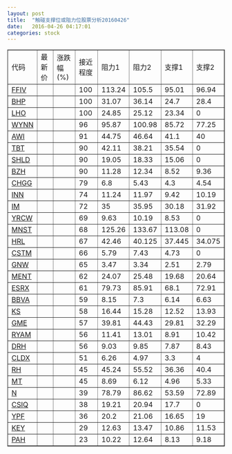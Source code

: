 ```yaml
---
layout: post
title:  "触碰支撑位或阻力位股票分析20160426"
date:   2016-04-26 04:17:01
categories: stock
---
```

<script type="text/javascript">
var stockList = []
stockList.push('gb_ffiv');
stockList.push('gb_bhp');
stockList.push('gb_lho');
stockList.push('gb_wynn');
stockList.push('gb_awi');
stockList.push('gb_tbt');
stockList.push('gb_shld');
stockList.push('gb_bzh');
stockList.push('gb_chgg');
stockList.push('gb_inn');
stockList.push('gb_im');
stockList.push('gb_yrcw');
stockList.push('gb_mnst');
stockList.push('gb_hrl');
stockList.push('gb_cstm');
stockList.push('gb_gnw');
stockList.push('gb_ment');
stockList.push('gb_esrx');
stockList.push('gb_bbva');
stockList.push('gb_ks');
stockList.push('gb_gme');
stockList.push('gb_ryam');
stockList.push('gb_drh');
stockList.push('gb_cldx');
stockList.push('gb_rh');
stockList.push('gb_mt');
stockList.push('gb_n');
stockList.push('gb_csiq');
stockList.push('gb_ypf');
stockList.push('gb_key');
stockList.push('gb_pah');
</script>
<table border="1">
 <tr>
 <td>代码</td>
 <td>最新价</td>
 <td>涨跌幅(%)</td>
 <td>接近程度</td>
 <td>阻力1</td>
 <td>阻力2</td>
 <td>支撑1</td>
 <td>支撑2</td>
</tr>
  <tr id="ffiv" class="red">
  <td><a href="http://stock.finance.sina.com.cn/usstock/quotes/FFIV.html" target="_blank">FFIV</a></td><td></td><td></td><td>100</td><td>113.24</td><td>105.5</td><td>95.01</td><td>96.94</td></tr>
  <tr id="bhp" class="red">
  <td><a href="http://stock.finance.sina.com.cn/usstock/quotes/BHP.html" target="_blank">BHP</a></td><td></td><td></td><td>100</td><td>31.07</td><td>36.14</td><td>24.7</td><td>28.4</td></tr>
  <tr id="lho" class="green">
  <td><a href="http://stock.finance.sina.com.cn/usstock/quotes/LHO.html" target="_blank">LHO</a></td><td></td><td></td><td>100</td><td>24.85</td><td>25.12</td><td>23.34</td><td>0</td></tr>
  <tr id="wynn" class="red">
  <td><a href="http://stock.finance.sina.com.cn/usstock/quotes/WYNN.html" target="_blank">WYNN</a></td><td></td><td></td><td>96</td><td>95.87</td><td>100.98</td><td>85.72</td><td>77.25</td></tr>
  <tr id="awi" class="green">
  <td><a href="http://stock.finance.sina.com.cn/usstock/quotes/AWI.html" target="_blank">AWI</a></td><td></td><td></td><td>91</td><td>44.75</td><td>46.64</td><td>41.1</td><td>40</td></tr>
  <tr id="tbt" class="red">
  <td><a href="http://stock.finance.sina.com.cn/usstock/quotes/TBT.html" target="_blank">TBT</a></td><td></td><td></td><td>90</td><td>42.11</td><td>38.21</td><td>35.54</td><td>0</td></tr>
  <tr id="shld" class="red">
  <td><a href="http://stock.finance.sina.com.cn/usstock/quotes/SHLD.html" target="_blank">SHLD</a></td><td></td><td></td><td>90</td><td>19.05</td><td>18.33</td><td>15.06</td><td>0</td></tr>
  <tr id="bzh" class="green">
  <td><a href="http://stock.finance.sina.com.cn/usstock/quotes/BZH.html" target="_blank">BZH</a></td><td></td><td></td><td>90</td><td>11.28</td><td>12.34</td><td>8.52</td><td>9.36</td></tr>
  <tr id="chgg" class="green">
  <td><a href="http://stock.finance.sina.com.cn/usstock/quotes/CHGG.html" target="_blank">CHGG</a></td><td></td><td></td><td>79</td><td>6.8</td><td>5.43</td><td>4.3</td><td>4.54</td></tr>
  <tr id="inn" class="green">
  <td><a href="http://stock.finance.sina.com.cn/usstock/quotes/INN.html" target="_blank">INN</a></td><td></td><td></td><td>74</td><td>11.24</td><td>11.97</td><td>9.42</td><td>10.19</td></tr>
  <tr id="im" class="green">
  <td><a href="http://stock.finance.sina.com.cn/usstock/quotes/IM.html" target="_blank">IM</a></td><td></td><td></td><td>72</td><td>35</td><td>35.95</td><td>30.18</td><td>31.92</td></tr>
  <tr id="yrcw" class="red">
  <td><a href="http://stock.finance.sina.com.cn/usstock/quotes/YRCW.html" target="_blank">YRCW</a></td><td></td><td></td><td>69</td><td>9.63</td><td>10.19</td><td>8.53</td><td>0</td></tr>
  <tr id="mnst" class="red">
  <td><a href="http://stock.finance.sina.com.cn/usstock/quotes/MNST.html" target="_blank">MNST</a></td><td></td><td></td><td>68</td><td>125.26</td><td>133.67</td><td>113.08</td><td>0</td></tr>
  <tr id="hrl" class="green">
  <td><a href="http://stock.finance.sina.com.cn/usstock/quotes/HRL.html" target="_blank">HRL</a></td><td></td><td></td><td>67</td><td>42.46</td><td>40.125</td><td>37.445</td><td>34.075</td></tr>
  <tr id="cstm" class="red">
  <td><a href="http://stock.finance.sina.com.cn/usstock/quotes/CSTM.html" target="_blank">CSTM</a></td><td></td><td></td><td>66</td><td>5.79</td><td>7.43</td><td>4.73</td><td>0</td></tr>
  <tr id="gnw" class="green">
  <td><a href="http://stock.finance.sina.com.cn/usstock/quotes/GNW.html" target="_blank">GNW</a></td><td></td><td></td><td>65</td><td>3.47</td><td>3.34</td><td>2.51</td><td>2.79</td></tr>
  <tr id="ment" class="green">
  <td><a href="http://stock.finance.sina.com.cn/usstock/quotes/MENT.html" target="_blank">MENT</a></td><td></td><td></td><td>62</td><td>24.07</td><td>25.48</td><td>19.68</td><td>20.64</td></tr>
  <tr id="esrx" class="green">
  <td><a href="http://stock.finance.sina.com.cn/usstock/quotes/ESRX.html" target="_blank">ESRX</a></td><td></td><td></td><td>61</td><td>79.73</td><td>85.91</td><td>68.1</td><td>72.91</td></tr>
  <tr id="bbva" class="red">
  <td><a href="http://stock.finance.sina.com.cn/usstock/quotes/BBVA.html" target="_blank">BBVA</a></td><td></td><td></td><td>59</td><td>8.15</td><td>7.3</td><td>6.14</td><td>6.63</td></tr>
  <tr id="ks" class="green">
  <td><a href="http://stock.finance.sina.com.cn/usstock/quotes/KS.html" target="_blank">KS</a></td><td></td><td></td><td>58</td><td>16.44</td><td>15.28</td><td>12.52</td><td>13.93</td></tr>
  <tr id="gme" class="green">
  <td><a href="http://stock.finance.sina.com.cn/usstock/quotes/GME.html" target="_blank">GME</a></td><td></td><td></td><td>57</td><td>39.81</td><td>44.43</td><td>29.81</td><td>32.29</td></tr>
  <tr id="ryam" class="red">
  <td><a href="http://stock.finance.sina.com.cn/usstock/quotes/RYAM.html" target="_blank">RYAM</a></td><td></td><td></td><td>56</td><td>11.41</td><td>13.01</td><td>8.91</td><td>10.42</td></tr>
  <tr id="drh" class="green">
  <td><a href="http://stock.finance.sina.com.cn/usstock/quotes/DRH.html" target="_blank">DRH</a></td><td></td><td></td><td>56</td><td>9.03</td><td>9.85</td><td>7.87</td><td>8.43</td></tr>
  <tr id="cldx" class="green">
  <td><a href="http://stock.finance.sina.com.cn/usstock/quotes/CLDX.html" target="_blank">CLDX</a></td><td></td><td></td><td>51</td><td>6.26</td><td>4.97</td><td>3.3</td><td>4</td></tr>
  <tr id="rh" class="red">
  <td><a href="http://stock.finance.sina.com.cn/usstock/quotes/RH.html" target="_blank">RH</a></td><td></td><td></td><td>45</td><td>45.24</td><td>55.52</td><td>36.36</td><td>40.4</td></tr>
  <tr id="mt" class="green">
  <td><a href="http://stock.finance.sina.com.cn/usstock/quotes/MT.html" target="_blank">MT</a></td><td></td><td></td><td>45</td><td>8.69</td><td>6.12</td><td>4.96</td><td>5.33</td></tr>
  <tr id="n" class="red">
  <td><a href="http://stock.finance.sina.com.cn/usstock/quotes/N.html" target="_blank">N</a></td><td></td><td></td><td>39</td><td>78.79</td><td>86.62</td><td>53.59</td><td>72.89</td></tr>
  <tr id="csiq" class="red">
  <td><a href="http://stock.finance.sina.com.cn/usstock/quotes/CSIQ.html" target="_blank">CSIQ</a></td><td></td><td></td><td>38</td><td>19.21</td><td>20.94</td><td>17.7</td><td>0</td></tr>
  <tr id="ypf" class="red">
  <td><a href="http://stock.finance.sina.com.cn/usstock/quotes/YPF.html" target="_blank">YPF</a></td><td></td><td></td><td>36</td><td>20.2</td><td>21.06</td><td>16.65</td><td>19</td></tr>
  <tr id="key" class="red">
  <td><a href="http://stock.finance.sina.com.cn/usstock/quotes/KEY.html" target="_blank">KEY</a></td><td></td><td></td><td>29</td><td>12.63</td><td>13.47</td><td>10.86</td><td>11.53</td></tr>
  <tr id="pah" class="red">
  <td><a href="http://stock.finance.sina.com.cn/usstock/quotes/PAH.html" target="_blank">PAH</a></td><td></td><td></td><td>23</td><td>10.22</td><td>12.64</td><td>8.13</td><td>9.18</td></tr>
</table>

